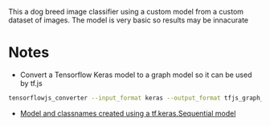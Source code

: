 This a dog breed image classifier using a custom model from a custom dataset of images.
The model is very basic so results may be innacurate

# Notes

- Convert a Tensorflow Keras model to a graph model so it can be used by tf.js

```bash
tensorflowjs_converter --input_format keras --output_format tfjs_graph_model my_model.h5  model
```

- [Model and classnames created using a tf.keras.Sequential model](https://colab.research.google.com/github/tensorflow/docs/blob/master/site/en/tutorials/images/classification.ipynb)
